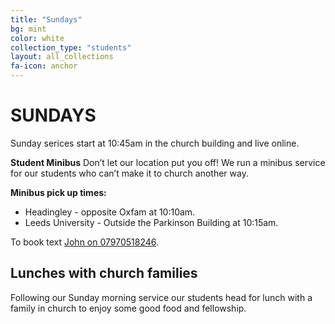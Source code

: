 ```yaml
---
title: "Sundays"
bg: mint
color: white
collection_type: "students"
layout: all_collections
fa-icon: anchor
---
```


# SUNDAYS

Sunday serices start at 10:45am in the church building and live online.

**Student Minibus**
Don’t let our location put you off! We run a minibus service for our students who can’t
make it to church another way. 

**Minibus pick up times:** 
* Headingley - opposite Oxfam at 10:10am.
* Leeds University - Outside the Parkinson Building at 10:15am.

To book text <a href="tel:07970518246">John on 07970518246</a>.

## Lunches with church families
Following our Sunday morning service our students head for lunch with a family in church to enjoy some good food
and fellowship.
